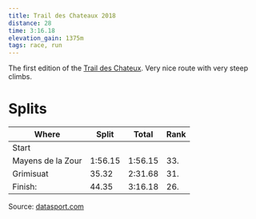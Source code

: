 ```yaml
---
title: Trail des Chateaux 2018
distance: 28
time: 3:16.18
elevation_gain: 1375m
tags: race, run
---
```


The first edition of the [Trail des Chateux](https://www.coursedenoel.ch/trail-des-chateaux-2018!/3222-trail-des-chateaux-2018!.html).  Very nice route with very steep climbs.

# Splits

| Where            | Split   | Total     | Rank |
| -----            | ------- | --------- | ---- |
|Start             |         |           |      |
|Mayens de la Zour | 1:56.15 | 1:56.15   | 33.  |
|Grimisuat         | 35.32   | 2:31.68   | 31.  |
|Finish:           | 44.35   | 3:16.18   | 26.  |


Source: [datasport.com](https://services.datasport.com/2018/lauf/sion/rang071.htm)
